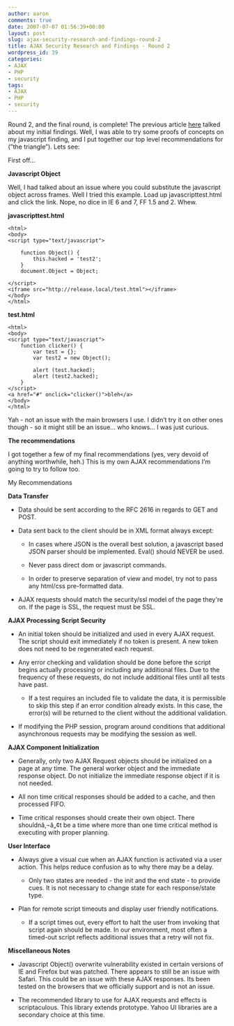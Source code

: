 ```yaml
---
author: aaron
comments: true
date: 2007-07-07 01:56:39+00:00
layout: post
slug: ajax-security-research-and-findings-round-2
title: AJAX Security Research and Findings - Round 2
wordpress_id: 39
categories:
- AJAX
- PHP
- security
tags:
- AJAX
- PHP
- security
---
```


Round 2, and the final round, is complete! The previous article [here](http://aaronsaray.com/blog/2007/06/27/ajax-security-research-and-findings-round-1/) talked about my initial findings. Well, I was able to try some proofs of concepts on my javascript finding, and I put together our top level recommendations for (”the triangle”). Lets see:

First off...

**Javascript Object**

Well, I had talked about an issue where you could substitute the javascript object across frames. Well I tried this example. Load up javascripttest.html and click the link. Nope, no dice in IE 6 and 7, FF 1.5 and 2. Whew.

**javascripttest.html**

    
    <html>
    <body>
    <script type="text/javascript">
    
        function Object() {
            this.hacked = 'test2';
        }
        document.Object = Object;
    
    </script>
    <iframe src="http://release.local/test.html"></iframe>
    </body>
    </html>
    



**test.html**

    
    <html>
    <body>
    <script type="text/javascript">
        function clicker() {
            var test = {};
            var test2 = new Object();
    
            alert (test.hacked);
            alert (test2.hacked);
        }
    </script>
    <a href="#" onclick="clicker()">bleh</a>
    </body>
    </html>
    



Yah - not an issue with the main browsers I use. I didn’t try it on other ones though - so it might still be an issue… who knows... I was just curious.

**The recommendations**

I got together a few of my final recommendations (yes, very devoid of anything worthwhile, heh.) This is my own AJAX recommendations I’m going to try to follow too.

My Recommendations

**Data Transfer**



	
  * Data should be sent according to the RFC 2616 in regards to GET and POST.

	
  * Data sent back to the client should be in XML format always except:

	
		
    * In cases where JSON is the overall best solution, a javascript based JSON parser should be implemented. Eval() should NEVER be used.

		
    * Never pass direct dom or javascript commands.

		
    * In order to preserve separation of view and model, try not to pass any html/css pre-formatted data.

	
	
  * AJAX requests should match the security/ssl model of the page they're on. If the page is SSL, the request must be SSL.



**AJAX Processing Script Security**



    
  * An initial token should be initialized and used in every AJAX request. The script should exit immediately if no token is present. A new token does not need to be regenerated each request.

	
  * Any error checking and validation should be done before the script begins actually processing or including any additional files. Due to the frequency of these requests, do not include additional files until all tests have past.

	
		
    * If a test requires an included file to validate the data, it is permissible to skip this step if an error condition already exists. In this case, the error(s) will be returned to the client without the additional validation.

	
	
  * If modifying the PHP session, program around conditions that additional asynchronous requests may be modifying the session as well.



**AJAX Component Initialization**




	
  * Generally, only two AJAX Request objects should be initialized on a page at any time. The general worker object and the immediate response object. Do not initialize the immediate response object if it is not needed.

	
  * All non time critical responses should be added to a cache, and then processed FIFO.

	
  * Time critical responses should create their own object. There shouldnâ‚¬â„¢t be a time where more than one time critical method is executing with proper planning.



**User Interface**



	
  * Always give a visual cue when an AJAX function is activated via a user action. This helps reduce confusion as to why there may be a delay.

	
		
    * Only two states are needed - the init and the end state - to provide cues. It is not necessary to change state for each response/state type.

	
	
  * Plan for remote script timeouts and display user friendly notifications.

	
		
    * If a script times out, every effort to halt the user from invoking that script again should be made. In our environment, most often a timed-out script reflects additional issues that a retry will not fix.

	


**Miscellaneous Notes**



	
  * Javascript Object() overwrite vulnerability existed in certain versions of IE and Firefox but was patched. There appears to still be an issue with Safari. This could be an issue with these AJAX responses. Its been tested on the browsers that we officially support and is not an issue.

	
  * The recommended library to use for AJAX requests and effects is scriptaculous. This library extends prototype. Yahoo UI libraries are a secondary choice at this time.


